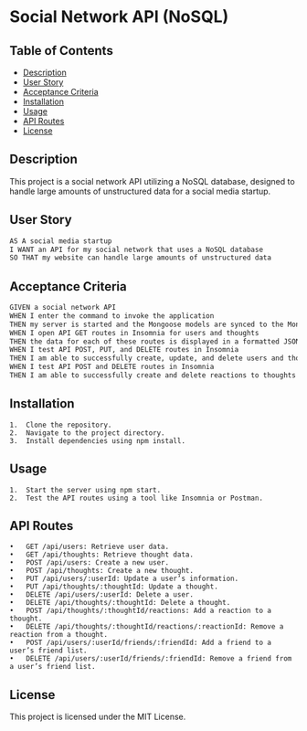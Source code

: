 # Social Network API (NoSQL)

## Table of Contents
- [Description](#description)
- [User Story](#user-story)
- [Acceptance Criteria](#acceptance-criteria)
- [Installation](#installation)
- [Usage](#usage)
- [API Routes](#api-routes)
- [License](#license)

## Description

This project is a social network API utilizing a NoSQL database, designed to handle large amounts of unstructured data for a social media startup.

## User Story

```md
AS A social media startup
I WANT an API for my social network that uses a NoSQL database
SO THAT my website can handle large amounts of unstructured data
```

## Acceptance Criteria

```md
GIVEN a social network API
WHEN I enter the command to invoke the application
THEN my server is started and the Mongoose models are synced to the MongoDB database
WHEN I open API GET routes in Insomnia for users and thoughts
THEN the data for each of these routes is displayed in a formatted JSON
WHEN I test API POST, PUT, and DELETE routes in Insomnia
THEN I am able to successfully create, update, and delete users and thoughts in my database
WHEN I test API POST and DELETE routes in Insomnia
THEN I am able to successfully create and delete reactions to thoughts and add and remove friends to a user’s friend list
```


## Installation

	1.	Clone the repository.
	2.	Navigate to the project directory.
	3.	Install dependencies using npm install.

## Usage

	1.	Start the server using npm start.
	2.	Test the API routes using a tool like Insomnia or Postman.

## API Routes

	•	GET /api/users: Retrieve user data.
	•	GET /api/thoughts: Retrieve thought data.
	•	POST /api/users: Create a new user.
	•	POST /api/thoughts: Create a new thought.
	•	PUT /api/users/:userId: Update a user’s information.
	•	PUT /api/thoughts/:thoughtId: Update a thought.
	•	DELETE /api/users/:userId: Delete a user.
	•	DELETE /api/thoughts/:thoughtId: Delete a thought.
	•	POST /api/thoughts/:thoughtId/reactions: Add a reaction to a thought.
	•	DELETE /api/thoughts/:thoughtId/reactions/:reactionId: Remove a reaction from a thought.
	•	POST /api/users/:userId/friends/:friendId: Add a friend to a user’s friend list.
	•	DELETE /api/users/:userId/friends/:friendId: Remove a friend from a user’s friend list.


## License

This project is licensed under the MIT License.
